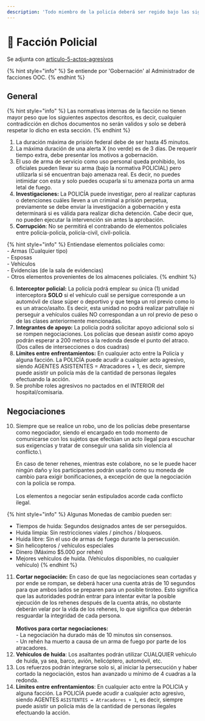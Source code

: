 ```yaml
---
description: 'Todo miembro de la policía deberá ser regido bajo las siguientes normas:'
---
```


# 👮 Facción Policial

Se adjunta con [articulo-5-actos-agresivos](../articulo-5-actos-agresivos/ "mention")

{% hint style="info" %}
Se entiende por 'Gobernación' al Administrador de facciones OOC.
{% endhint %}

## General

{% hint style="info" %}
Las normativas internas de la facción no tienen mayor peso que los siguientes aspectos descritos, es decir, cualquier contradicción en dichos documentos no serán validos y solo se deberá respetar lo dicho en esta sección.
{% endhint %}

1. La duración máxima de prisión federal debe de ser hasta 45 minutos.
2. La máxima duración de una alerta X (no verde) es de 3 días. De requerir tiempo extra, debe presentar los motivos a gobernación.
3. El uso de arma de servicio como uso personal queda prohibido, los oficiales pueden llevar su arma (bajo la normativa POLICIAL) pero utilizarla si sé encuentran bajo amenaza real. Es decir, no puedes intimidar con esta y solo puedes ocuparla si tu amenaza porta un arma letal de fuego.
4. **Investigaciones:** La POLICÍA puede investigar, pero al realizar capturas o detenciones cuáles lleven a un criminal a prisión perpetua, previamente se debe enviar la investigación a gobernación y esta determinará si es válida para realizar dicha detención. Cabe decir que, no pueden ejecutar la intervención sin antes la aprobación.
5. **Corrupción**: No se permitirá el contrabando de elementos policiales entre policía-policía, policía-civil, civil-policía.

{% hint style="info" %}
Entiendase elementos policiales como:\
\- Armas (Cualquier tipo)\
\- Esposas\
\- Vehículos\
\- Evidencias (de la sala de evidencias)\
\- Otros elementos provenientes de los almacenes policiales.
{% endhint %}

6. **Interceptor policial:** La policía podrá emplear su única (1) unidad interceptora **SOLO** si el vehículo cuál se persigue corresponde a un automóvil de clase súper o deportivo y que tenga un rol previo como lo es un atraco/asalto. Es decir, esta unidad no podrá realizar patrullaje ni perseguir a vehículos cuáles NO correspondan a un rol previo de peso o de las clases anteriormente mencionadas.
7. **Integrantes de apoyo:** La policía podrá solicitar apoyo adicional solo si se rompen negociaciones. Los policías que desean asistir como apoyo podrán esperar a 200 metros a la redonda desde el punto del atraco. (Dos calles de intersecciones o dos cuadras)
8. **Límites entre enfrentamientos:** En cualquier acto entre la Policía y alguna facción. La POLICÍA puede acudir a cualquier acto agresivo, siendo AGENTES ASISTENTES = Atracadores + 1, es decir, siempre puede asistir un policía más de la cantidad de personas ilegales efectuando la acción.
9. Se prohíbe roles agresivos no pactados en el INTERIOR del hospital/comisaria.

## Negociaciones

10. Siempre que se realice un robo, uno de los policías debe presentarse como negociador, siendo el encargado en todo momento de comunicarse con los sujetos que efectúan un acto ilegal para escuchar sus exigencias y tratar de conseguir una salida sin violencia al conflicto.\


    En caso de tener rehenes, mientras este colabore, no se le puede hacer ningún daño y los participantes podrán usarlo como su moneda de cambio para exigir bonificaciones, a excepción de que la negociación con la policía se rompa.\
    \
    Los elementos a negociar serán estipulados acorde cada conflicto ilegal.

{% hint style="info" %}
Algunas Monedas de cambio pueden ser:

* Tiempos de huida: Segundos designados antes de ser perseguidos.
* Huida limpia: Sin restricciones viales / pinchos / bloqueos.
* Huida libre: Sin el uso de armas de fuego durante la persecusión.
* Sin helicopteros / vehículos especiales
* Dinero (Máximo $5.000 por rehén)
* Mejores vehículos de huida. (Vehiculos disponibles, no cualquier vehículo)
{% endhint %}

11. **Cortar negociación:** En caso de que las negociaciones sean cortadas y por ende se rompan, se deberá hacer una cuenta atrás de 10 segundos para que ambos lados se preparen para un posible tiroteo. Esto significa que las autoridades podrán entrar para intentar evitar la posible ejecución de los rehenes después de la cuenta atrás, no obstante deberán velar por la vida de los rehenes, lo que significa que deberán resguardar la integridad de cada persona.\
    \
    **Motivos para cortar negociaciones:**\
    \- La negociación ha durado más de 10 minutos sin consensos.\
    \- Un rehén ha muerto a causa de un arma de fuego por parte de los atracadores.
12. **Vehículos de huida**: Los asaltantes podrán utilizar CUALQUIER vehículo de huida, ya sea, barco, avión, helicóptero, automóvil, etc.
13. Los refuerzos podrán integrarse solo si, al iniciar la persecución y haber cortado la negociación, estos han avanzado u mínimo de 4 cuadras a la redonda.
14. **Límites entre enfrentamientos**: En cualquier acto entre la POLICIA y alguna facción. La POLICÍA puede acudir a cualquier acto agresivo, siendo AGENTES `ASISTENTES = Atracadores + 1`, es decir, siempre puede asistir un policía más de la cantidad de personas ilegales efectuando la acción.

